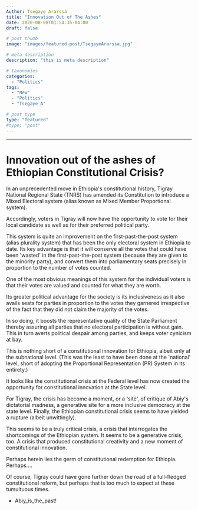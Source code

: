 ```yaml
---
Author: Tsegaye Ararssa
title: "Innovation Out of The Ashes"
date: 2020-08-08T01:54:35-04:00
draft: false

# post thumb
image: "images/featured-post/TsegayeArarssa.jpg"

# meta description
description: "this is meta description"

# taxonomies
categories: 
  - "Politics"
tags:
  - "New"
  - "Politics"
  - "Tsegaye A"

# post type
type: "featured"
#type: "post"
---
```



<hr>


Innovation out of the ashes of Ethiopian Constitutional Crisis?
================
In an unprecedented move in Ethiopia's constitutional history, Tigray National Regional State (TNRS) has amended its Constitution to introduce a Mixed Electoral system (alias known as Mixed Member Proportional system). 

Accordingly, voters in Tigray will now have the opportunity to vote for their local candidate as well as for their preferred political party.

This system is quite an improvement on the first-past-the-post system (alias plurality system) that has been the only electoral system in Ethiopia to date. Its key advantage is that it will conserve all the votes that could have been 'wasted' in the first-past-the-post system (because they are given to the minority party), and convert them into parliamentary seats precisely in proportion to the number of votes counted.

One of the most obvious meanings of this system for the individual voters is that their votes are valued and counted for what they are worth.

Its greater political advantage for the society is its inclusiveness as it also avails seats for parties in proportion to the votes they garnered irrespective of the fact that they did not claim the majority of the votes.

In so doing, it boosts the representative quality of the State Parliament thereby assuring all parties that no electoral participation is without gain. This in turn averts political despair among parties, and keeps voter cynicism at bay. 

This is nothing short of a constitutional innovation for Ethiopia, albeit only at the subnational level. (This was the least to have been done at the 'national' level, short of adopting the Proportional Representation (PR) System in its entirety.) 

It looks like the constitutional crisis at the Federal level has now created the opportunity for constitutional innovation at the State level.

For Tigray, the crisis has become a moment, or a 'site', of critique of Abiy's dictatorial madness, a generative site for a more inclusive democracy at the state level. Finally, the Ethiopian constitutional crisis seems to have yielded a rupture (albeit unwittingly).

This seems to be a truly critical crisis, a crisis that interrogates the shortcomings of the Ethiopian system. It seems to be a generative crisis, too. A crisis that produced constitutional creativity and a new moment of constitutional innovation.

Perhaps herein lies the germ of constitutional redemption for Ethiopia. Perhaps....

Of course, Tigray could have gone further down the road of a full-fledged constitutional reform, but perhaps that is too much to expect at these tumultuous times. 

* Abiy_is_the_past!
